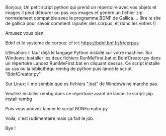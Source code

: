 Bonjour,
Un petit script python qui prend un répertoire avec vos objets et images
il peut détourer ou pas vos images et génère un fichier zip normalement compatible avec le programme BDNF de Gallica....
(lire le site de gallica pour savoir comment rajouter des corpus, et donc les votres !)

Amusez vous bien.

Bdnf et le système de corpus: cf ici: https://bdnf.bnf.fr/fr/corpus

Utilisation:
Il faut déjà le langage Python installé sur votre machine.
Sur Windows:
installer les deux fichiers RunMeFirst.bat et BdnfCreator.py dans un répertoire
Lancez RumMeFirst.bat en cliquant dessus.
Ce script installe au cas où la bibliothêqu rembg de python puis lance le script "BdnfCreator.py"

Sur Linux: il me semble que es fichiers ".bat" de Windows ne marche pas.

Veuillez installer rembg dans ce répertoire avant de lancer le script:
pip install rembg


Puis vous pouvez lancer le script
BDNFcreator.py

Voilà, c'est rudimentaire mais ça fait le job.

Bye !
